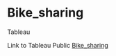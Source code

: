 # Bike_sharing
Tableau


Link to Tableau Public [Bike_sharing](https://public.tableau.com/app/profile/angelique.walker#!/?newProfile=&activeTab=0)
